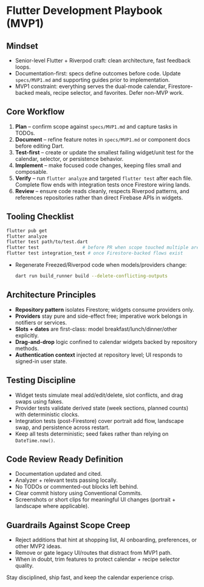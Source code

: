 # Flutter Development Playbook (MVP1)

## Mindset
- Senior-level Flutter + Riverpod craft: clean architecture, fast feedback loops.
- Documentation-first: specs define outcomes before code. Update `specs/MVP1.md` and supporting guides prior to implementation.
- MVP1 constraint: everything serves the dual-mode calendar, Firestore-backed meals, recipe selector, and favorites. Defer non-MVP work.

## Core Workflow
1. **Plan** – confirm scope against `specs/MVP1.md` and capture tasks in TODOs.
2. **Document** – refine feature notes in `specs/MVP1.md` or component docs before editing Dart.
3. **Test-first** – create or update the smallest failing widget/unit test for the calendar, selector, or persistence behavior.
4. **Implement** – make focused code changes, keeping files small and composable.
5. **Verify** – run `flutter analyze` and targeted `flutter test` after each file. Complete flow ends with integration tests once Firestore wiring lands.
6. **Review** – ensure code reads cleanly, respects Riverpod patterns, and references repositories rather than direct Firebase APIs in widgets.

## Tooling Checklist
```bash
flutter pub get
flutter analyze
flutter test path/to/test.dart
flutter test                # before PR when scope touched multiple areas
flutter test integration_test # once Firestore-backed flows exist
```
- Regenerate Freezed/Riverpod code when models/providers change:
  ```bash
  dart run build_runner build --delete-conflicting-outputs
  ```

## Architecture Principles
- **Repository pattern** isolates Firestore; widgets consume providers only.
- **Providers** stay pure and side-effect free; imperative work belongs in notifiers or services.
- **Slots + dates** are first-class: model breakfast/lunch/dinner/other explicitly.
- **Drag-and-drop** logic confined to calendar widgets backed by repository methods.
- **Authentication context** injected at repository level; UI responds to signed-in user state.

## Testing Discipline
- Widget tests simulate meal add/edit/delete, slot conflicts, and drag swaps using fakes.
- Provider tests validate derived state (week sections, planned counts) with deterministic clocks.
- Integration tests (post-Firestore) cover portrait add flow, landscape swap, and persistence across restart.
- Keep all tests deterministic; seed fakes rather than relying on `DateTime.now()`.

## Code Review Ready Definition
- Documentation updated and cited.
- Analyzer + relevant tests passing locally.
- No TODOs or commented-out blocks left behind.
- Clear commit history using Conventional Commits.
- Screenshots or short clips for meaningful UI changes (portrait + landscape where applicable).

## Guardrails Against Scope Creep
- Reject additions that hint at shopping list, AI onboarding, preferences, or other MVP2 ideas.
- Remove or gate legacy UI/routes that distract from MVP1 path.
- When in doubt, trim features to protect calendar + recipe selector quality.

Stay disciplined, ship fast, and keep the calendar experience crisp.
